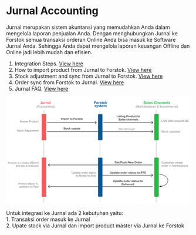 # Jurnal Accounting

Jurnal merupakan sistem akuntansi yang memudahkan Anda dalam mengelola laporan penjualan Anda. Dengan menghubungkan Jurnal ke Forstok semua transaksi orderan Online Anda bisa masuk ke Software Jurnal Anda. Sehingga Anda dapat mengelola laporan keuangan Offline dan Online jadi lebih mudah dan efisien.

1. Integration Steps. [View here](integrasi-jurnal.md)
2. How to import product from Jurnal to Forstok. [View here](pedoman-penggunaan-jurnal-di-forstok.md)
3. Stock adjustment and sync from Jurnal to Forstok. [View here](sinkronisasi-stok-jurnal-ke-forstok.md)
4. Order sync from Forstok to Jurnal. [View here](pesanan-penjualan-ke-faktur-chart-of-accounting-mapping.md)
5. Jurnal FAQ. [View here](faq-jurnal.md)

![Jurnal x Forstok API Flow](../../../.gitbook/assets/screen-shot-2021-08-27-at-10.50.08-am.png)

Untuk integrasi ke Jurnal ada 2 kebutuhan yaitu:\
1\. Transaksi order masuk ke Jurnal\
2\. Upate stock via Jurnal dan import product master via Jurnal ke Forstok
